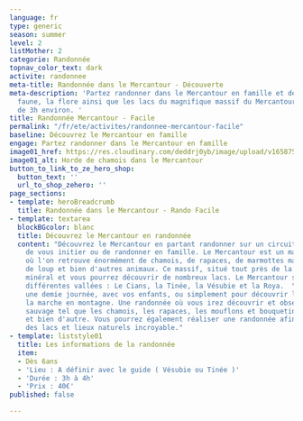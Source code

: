 ```yaml
---
language: fr
type: generic
season: summer
level: 2
listMother: 2
categorie: Randonnée
topnav_color_text: dark
activite: randonnee
meta-title: Randonnée dans le Mercantour - Découverte
meta-description: 'Partez randonner dans le Mercantour en famille et découvrez la
  faune, la flore ainsi que les lacs du magnifique massif du Mercantour. Une randonnée
  de 3h environ. '
title: Randonnée Mercantour - Facile
permalink: "/fr/ete/activites/randonnee-mercantour-facile"
baseline: Découvrez le Mercantour en famille
engage: Partez randonner dans le Mercantour en famille
image01_href: https://res.cloudinary.com/deddrj0yb/image/upload/v1658750307/website/resorts/Mercantour/IMG_20200805_130515.jpg
image01_alt: Horde de chamois dans le Mercantour
button_to_link_to_ze_hero_shop:
  button_text: ''
  url_to_shop_zehero: ''
page_sections:
- template: heroBreadcrumb
  title: Randonnée dans le Mercantour - Rando Facile
- template: textarea
  blockBGcolor: blanc
  title: Découvrez le Mercantour en randonnée
  content: "Découvrez le Mercantour en partant randonner sur un circuit facile afin
    de vous initier ou de randonner en famille. Le Mercantour est un massif très sauvage
    où l'on retrouve énormément de chamois, de rapaces, de marmottes mais également
    de loup et bien d'autres animaux. Ce massif, situé tout près de la mer, est très
    minéral et vous pourrez découvrir de nombreux lacs. Le Mercantour se trouve dans
    différentes vallées : Le Cians, la Tinée, la Vésubie et la Roya.  \nPartez randonner
    une demie journée, avec vos enfants, ou simplement pour découvrir les joies de
    la marche en montagne. Une randonnée où vous irez découvrir et observer la faune
    sauvage tel que les chamois, les rapaces, les mouflons et bouquetins, les marmottes
    et bien d'autre. Vous pourrez également réaliser une randonnée afin de découvrir
    des lacs et lieux naturels incroyable."
- template: liststyle01
  title: Les informations de la randonnée
  item:
  - Dès 6ans
  - 'Lieu : A définir avec le guide ( Vésubie ou Tinée )'
  - 'Durée : 3h à 4h'
  - 'Prix : 40€'
published: false

---
```

